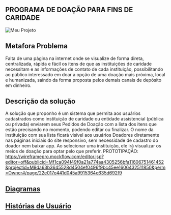## PROGRAMA DE DOAÇÃO PARA FINS DE CARIDADE
![Meu Projeto](https://wireframepro.mockflow.com/editor.jsp?editor=off&publicid=M4540a9f538b0f9f1f7e1af50550c18d51609646735071&projectid=M9da63b3645528d4504ef0496f9bc45ee1606432511850&perm=Owner#/page/22e017e441d045a9915364e635d692f9)

## Metafora Problema
Falta de uma página na internet onde se visualize de forma direta, centralizada, rápida e fácil os itens de que as instituições de caridade necessitam e as informações de contato de cada instituição, possibilitando ao público interessado em doar a opção de uma doação mais próxima, local e humanizada, saindo da forma proposta pelos demais canais de depósito em dinheiro.

## Descrição da solução
A solução que proponho é um sistema que permita aos usuários cadastrados como instituição de caridade ou entidade assistencial (pública ou privada) enviarem seus Pedidos de Doação com a lista dos itens que estão precisando no momento, podendo editar ou finalizar. O nome da instituição com sua lista ficará visível aos usuários Doadores diretamente nas páginas iniciais do site responsivo, sem necessidade de cadastro do doador nem baixar app.  Ao selecionar uma instituição, ele irá visualizar os meios de doação para optar pelo que preferir.
PROTOTIPAÇÃO: https://wireframepro.mockflow.com/editor.jsp?editor=off&publicid=Mf1ca094f49f0a21a774aa4305256bfa11606751461452&projectid=M9da63b3645528d4504ef0496f9bc45ee1606432511850&perm=Owner#/page/22e017e441d045a9915364e635d692f9


## [Diagramas](/doc/tecnica/README.md) 

## [Histórias de Usuário](/doc/historia_usuario/README.md)
